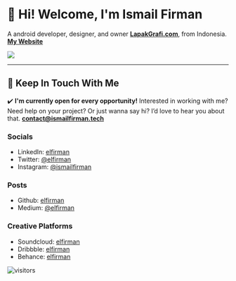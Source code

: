 
# 👋 Hi! Welcome, I'm Ismail Firman
A android developer, designer, and owner [**LapakGrafi.com**](https://www.lapakgrafi.com), from Indonesia.
[**My Website**](https://www.ismailfirman.tech)

![](https://github-readme-stats.vercel.app/api?username=elfirman&show_icons=true&count_private=true&include_all_commits=true&hide_title=true&bg_color=57A773&title_color=FFFFFF&text_color=FFFFFF&icon_color=98D44B)

---
## 💌 Keep In Touch With Me

✔️ **I'm currently open for every opportunity!**
Interested in working with me? Need help on your project? Or just wanna say hi? I’d love to hear you about that.
**contact@ismailfirman.tech**

### Socials
- LinkedIn: [elfirman](http://linkedin.com/in/elfirman)
- Twitter: [@elfirman](http://twitter.com/elfirman)
- Instagram: [@ismailfirman](http://instagram.com/ismailfirman)

### Posts
- Github: [elfirman](http://github.com/elfirman)
- Medium: [@elfirman](http://medium.com/@elfirman)

### Creative Platforms
- Soundcloud: [elfirman](http://soundcloud.com/elfirman)
- Dribbble:	[elfirman](http://dribbble.com/elfirman)
- Behance: [elfirman](https://www.behance.net/elfirman)

![visitors](https://visitor-badge.glitch.me/badge?page_id=elfirman/elfirman)
